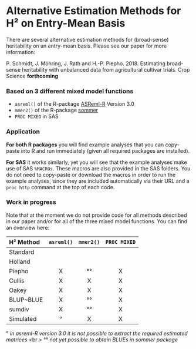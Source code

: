 # Alternative Estimation Methods for H² on Entry-Mean Basis
There are several alternative estimation methods for (broad-sense) heritability on an entry-mean basis. Please see our paper for more information:

P. Schmidt, J. Möhring, J. Rath and H.-P. Piepho. 2018. Estimating broad-sense heritability with unbalanced data from agricultural cultivar trials. Crop Science **forthcoming**

### Based on 3 different mixed model functions
* `asreml()` of the R-package [ASReml-R](https://www.vsni.co.uk/software/asreml-r/) Version 3.0
* `mmer2()`  of the R-package [sommer](https://cran.r-project.org/web/packages/sommer/index.html)
* `PROC MIXED` in SAS

### Application
**For both R packages** you will find example analyses that you can copy-paste into R and run immediately (given all required packages are installed).

**For SAS** it works similarly, yet you will see that the example analyses make use of SAS `%MACROs`. These macros are also provided in the SAS folders. You do not need to copy-paste or download the macros in order to run the example analyses, since they are included automatically via their URL and a `proc http` command at the top of each code.

### Work in progress
Note that at the moment we do not provide code for all methods described in our paper and/or for all of the three mixed model functions. You can find an overview here:

H² Method | `asreml()` | `mmer2()` | `PROC MIXED` | 
:--- | :---: | :---: | :---: |
Standard |  |  |  |
Holland |  |  |  |
Piepho | X | °° | X |
Cullis | X | X | X |
Oakey | X | X | X |
BLUP~BLUE | X | °° | X |
sumdiv | X | °° | X |
Simulated | ° | X | X |

° *in asreml-R version 3.0 it is not possible to extract the required estimated matrices*  <br \>
°° *not yet possible to obtain BLUEs in sommer package*
